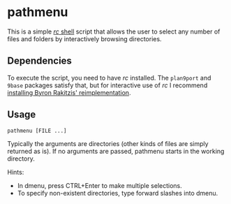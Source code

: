 # pathmenu

This is a simple [*rc* shell][1] script that allows the user to select
any number of files and folders by interactively browsing directories.

[1]: https://9fans.github.io/plan9port/man/man1/rc.html

## Dependencies

To execute the script, you need to have *rc* installed.
The `plan9port` and `9base` packages satisfy that, but for interactive
use of *rc* I recommend [installing Byron Rakitzis'
reimplementation][2].

[2]: https://cosine.blue/2019-06-26-rc-shell-setup.html#install-the-rc-shell

## Usage

    pathmenu [FILE ...]

Typically the arguments are directories (other kinds of files are simply
returned as is). If no arguments are passed, pathmenu starts in the
working directory.

Hints:

  - In dmenu, press CTRL+Enter to make multiple selections.
  - To specify non-existent directories, type forward slashes into
    dmenu.
